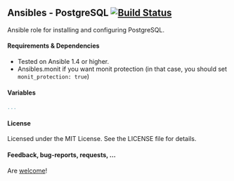 ## Ansibles - PostgreSQL [![Build Status](https://travis-ci.org/Ansibles/postgresql.png)](https://travis-ci.org/Ansibles/postgresql)

Ansible role for installing and configuring PostgreSQL.


#### Requirements & Dependencies
- Tested on Ansible 1.4 or higher.
- Ansibles.monit if you want monit protection (in that case, you should set `monit_protection: true`)


#### Variables

```yaml
...
```

#### License

Licensed under the MIT License. See the LICENSE file for details.

#### Feedback, bug-reports, requests, ...

Are [welcome](https://github.com/ansibles/postgresql/issues)!
